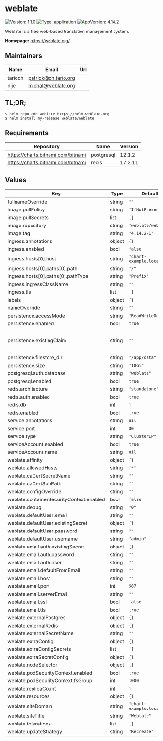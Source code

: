 # weblate

![Version: 1.1.0](https://img.shields.io/badge/Version-1.1.0-informational?style=flat-square) ![Type: application](https://img.shields.io/badge/Type-application-informational?style=flat-square) ![AppVersion: 4.14.2](https://img.shields.io/badge/AppVersion-4.14.2-informational?style=flat-square)

Weblate is a free web-based translation management system.

**Homepage:** <https://weblate.org/>

## Maintainers

| Name | Email | Url |
| ---- | ------ | --- |
| tarioch | <patrick@ch.tario.org> |  |
| nijel | <michal@weblate.org> |  |

## TL;DR;

```console
$ helm repo add weblate https://helm.weblate.org
$ helm install my-release weblate/weblate
```

## Requirements

| Repository | Name | Version |
|------------|------|---------|
| https://charts.bitnami.com/bitnami | postgresql | 12.1.2 |
| https://charts.bitnami.com/bitnami | redis | 17.3.11 |

## Values

| Key | Type | Default | Description |
|-----|------|---------|-------------|
| fullnameOverride | string | `""` |  |
| image.pullPolicy | string | `"IfNotPresent"` |  |
| image.pullSecrets | list | `[]` |  |
| image.repository | string | `"weblate/weblate"` |  |
| image.tag | string | `"4.14.2-1"` |  |
| ingress.annotations | object | `{}` |  |
| ingress.enabled | bool | `false` |  |
| ingress.hosts[0].host | string | `"chart-example.local"` |  |
| ingress.hosts[0].paths[0].path | string | `"/"` |  |
| ingress.hosts[0].paths[0].pathType | string | `"Prefix"` |  |
| ingress.ingressClassName | string | `""` |  |
| ingress.tls | list | `[]` |  |
| labels | object | `{}` |  |
| nameOverride | string | `""` |  |
| persistence.accessMode | string | `"ReadWriteOnce"` |  |
| persistence.enabled | bool | `true` |  |
| persistence.existingClaim | string | `""` | Use an existing volume claim |
| persistence.filestore_dir | string | `"/app/data"` |  |
| persistence.size | string | `"10Gi"` |  |
| postgresql.auth.database | string | `"weblate"` |  |
| postgresql.enabled | bool | `true` |  |
| redis.architecture | string | `"standalone"` |  |
| redis.auth.enabled | bool | `true` |  |
| redis.db | int | `1` |  |
| redis.enabled | bool | `true` |  |
| service.annotations | string | `nil` |  |
| service.port | int | `80` |  |
| service.type | string | `"ClusterIP"` |  |
| serviceAccount.enabled | bool | `true` |  |
| serviceAccount.name | string | `nil` |  |
| weblate.affinity | object | `{}` |  |
| weblate.allowedHosts | string | `"*"` |  |
| weblate.caCertSecretName | string | `""` |  |
| weblate.caCertSubPath | string | `""` |  |
| weblate.configOverride | string | `""` |  |
| weblate.containerSecurityContext.enabled | bool | `false` |  |
| weblate.debug | string | `"0"` |  |
| weblate.defaultUser.email | string | `""` |  |
| weblate.defaultUser.existingSecret | object | `{}` |  |
| weblate.defaultUser.password | string | `""` |  |
| weblate.defaultUser.username | string | `"admin"` |  |
| weblate.email.auth.existingSecret | object | `{}` |  |
| weblate.email.auth.password | string | `""` |  |
| weblate.email.auth.user | string | `""` |  |
| weblate.email.defaultFromEmail | string | `""` |  |
| weblate.email.host | string | `""` |  |
| weblate.email.port | int | `587` |  |
| weblate.email.serverEmail | string | `""` |  |
| weblate.email.ssl | bool | `false` |  |
| weblate.email.tls | bool | `true` |  |
| weblate.externalPostgres | object | `{}` |  |
| weblate.externalRedis | object | `{}` |  |
| weblate.externalSecretName | string | `""` |  |
| weblate.extraConfig | object | `{}` |  |
| weblate.extraConfigSecrets | list | `[]` |  |
| weblate.extraSecretConfig | object | `{}` |  |
| weblate.nodeSelector | object | `{}` |  |
| weblate.podSecurityContext.enabled | bool | `true` |  |
| weblate.podSecurityContext.fsGroup | int | `1000` |  |
| weblate.replicaCount | int | `1` |  |
| weblate.resources | object | `{}` |  |
| weblate.siteDomain | string | `"chart-example.local"` |  |
| weblate.siteTitle | string | `"Weblate"` |  |
| weblate.tolerations | list | `[]` |  |
| weblate.updateStrategy | string | `"Recreate"` |  |
